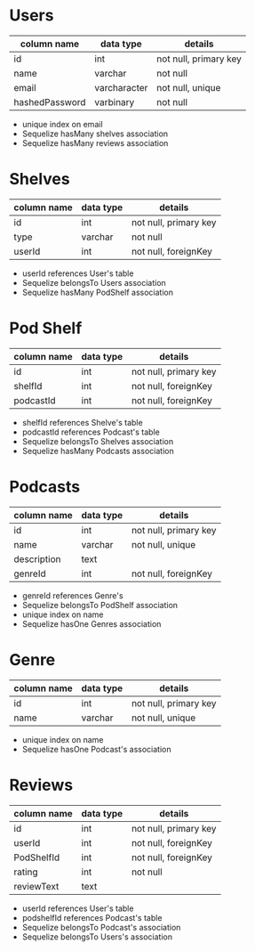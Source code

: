 # Users
| column name    | data type    | details               |
|----------------|--------------|-----------------------|
| id             | int          | not null, primary key |
| name           | varchar      | not null              |
| email          | varcharacter | not null, unique      |
| hashedPassword | varbinary    | not null              |

* unique index on email
* Sequelize hasMany shelves association
* Sequelize hasMany reviews association






# Shelves
| column name | data type | details               |
|-------------|-----------|-----------------------|
| id          | int       | not null, primary key |
| type        | varchar   | not null              |
| userId      | int       | not null, foreignKey  |


* userId references User's table
* Sequelize belongsTo Users association
* Sequelize hasMany PodShelf association





# Pod Shelf
| column name | data type | details               |
|-------------|-----------|-----------------------|
| id          | int       | not null, primary key |
| shelfId     | int       | not null, foreignKey  |
| podcastId   | int       | not null, foreignKey  |


* shelfId references Shelve's table
* podcastId references Podcast's table
* Sequelize belongsTo Shelves association
* Sequelize hasMany Podcasts association






# Podcasts
| column name  | data type | details               |
|--------------|-----------|-----------------------|
| id           | int       | not null, primary key |
| name         | varchar   | not null, unique      |
| description  | text      |                       |
| genreId      | int       | not null, foreignKey  |


* genreId references Genre's
* Sequelize belongsTo PodShelf association
* unique index on name
* Sequelize hasOne Genres association






# Genre
| column name  | data type | details               |
|--------------|-----------|-----------------------|
| id           | int       | not null, primary key |
| name         | varchar   | not null, unique      |


* unique index on name
* Sequelize hasOne Podcast's association






# Reviews

| column name | data type | details               |
|-------------|-----------|-----------------------|
| id          | int       | not null, primary key |
| userId      | int       | not null, foreignKey  |
| PodShelfId  | int       | not null, foreignKey  |
| rating      | int       | not null              |
| reviewText  | text      |                       |


* userId references User's table
* podshelfId references Podcast's table
* Sequelize belongsTo Podcast's association
* Sequelize belongsTo Users's association
